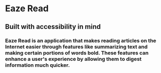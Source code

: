 # Eaze Read
## Built with accessibility in mind
### Eaze Read is an application that makes reading articles on the Internet easier through features like summarizing text and making certain portions of words bold. These features can enhance a user's experience by allowing them to digest information much quicker.

